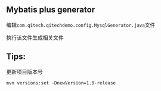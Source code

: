 
## Mybatis plus generator

编辑`com.qitech.qitechdemo.config.MysqlGenerator.java`文件


执行该文件生成相关文件


## Tips:

更新项目版本号

    mvn versions:set -DnewVersion=1.0-release
